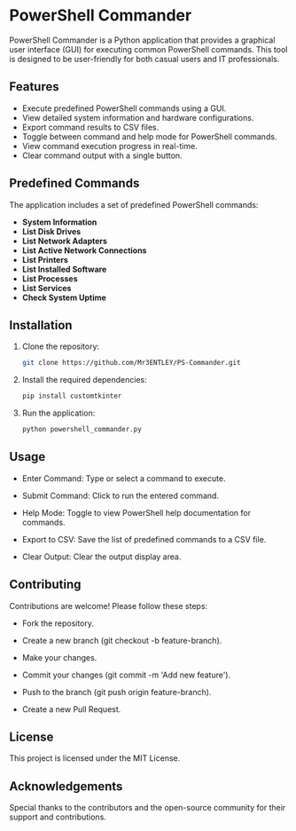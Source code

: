 # PowerShell Commander

PowerShell Commander is a Python application that provides a graphical user interface (GUI) for executing common PowerShell commands. This tool is designed to be user-friendly for both casual users and IT professionals.

## Features

- Execute predefined PowerShell commands using a GUI.
- View detailed system information and hardware configurations.
- Export command results to CSV files.
- Toggle between command and help mode for PowerShell commands.
- View command execution progress in real-time.
- Clear command output with a single button.

## Predefined Commands

The application includes a set of predefined PowerShell commands:

- **System Information**
- **List Disk Drives**
- **List Network Adapters**
- **List Active Network Connections**
- **List Printers**
- **List Installed Software**
- **List Processes**
- **List Services**
- **Check System Uptime**

## Installation

1. Clone the repository:
    
    ```bash
   git clone https://github.com/Mr3ENTLEY/PS-Commander.git

2. Install the required dependencies:
    ```bash
    pip install customtkinter

3. Run the application:

    ```bash
    python powershell_commander.py

## Usage

- Enter Command: Type or select a command to execute.
    
- Submit Command: Click to run the entered command.
    
- Help Mode: Toggle to view PowerShell help documentation for commands.
    
- Export to CSV: Save the list of predefined commands to a CSV file.
    
- Clear Output: Clear the output display area.

## Contributing

Contributions are welcome! Please follow these steps:

- Fork the repository.
    
- Create a new branch (git checkout -b feature-branch).
    
- Make your changes.
    
- Commit your changes (git commit -m 'Add new feature').
    
- Push to the branch (git push origin feature-branch).
    
- Create a new Pull Request.

## License

This project is licensed under the MIT License.

## Acknowledgements

Special thanks to the contributors and the open-source community for their support and contributions.
